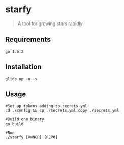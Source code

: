 # starfy
> A tool for growing stars rapidly

## Requirements
```
go 1.6.2
```

## Installation
```
glide up -u -s
```

## Usage
```
#Set up tokens adding to secrets.yml
cd ./config && cp ./secrets.yml.copy ./secrets.yml

#Build one binary
go build

#Run
./starfy [OWNER] [REPO]
```
